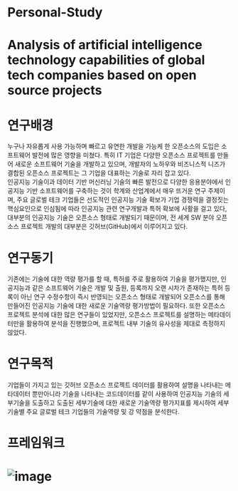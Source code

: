 # Personal-Study
# Analysis of artificial intelligence technology capabilities of global tech companies based on open source projects

# 연구배경
누구나 자유롭게 사용 가능하며 빠르고 유연한 개발을 가능케 한 오픈소스의 
도입은 소프트웨어 발전에 많은 영향을 미쳤다. 특히 IT 기업은 다양한 오픈소스
프로젝트를 만들어 새로운 소프트웨어 기술을 개발하고 있으며, 개발자의 노하우와 비즈니스적 니즈가 결합된 오픈소스 프로젝트는 그 기업을 대표하는 기술로 자리 잡고 있다.  
인공지능 기술이과 데이터 기반 머신러닝 기술의 빠른 발전으로 다양한 응용분야에서 인공지능 기반 소프트웨어를 구축하는 것이 학계와 산업계에서 매우 뜨거운 연구 주제이며, 주요 글로벌 테크 기업들은 선도적인 인공지능 기술 확보가 기업 경쟁력을 결정짓는 핵심요인으로 인심됨에 따라 인공지능 관련 연구개발과 특허 확보에 사활을 걸고 있다,
대부분의 인공지능 기술은 오픈소스 형태로 개발되기 때문이며, 전 세계 SW 분야 오픈소스 프로젝트 개발의 대부분은 깃허브(GitHub)에서 이루어지고 있다.

# 연구동기
기존에는 기술에 대한 역량 평가를 할 때, 특허를 주로 활용하여 기술을 평가했지만, 인공지능과 같은 소프트웨어 기술은 개발 및 출원, 등록까지 오랜 시차가 존재하는 특허 등록이 아닌 연구 수정수항이 즉시 반영되는 오픈소스 형태로 개발되어 오픈소스를 통해 만들어진 인공지능 기술에 대한 새로운 기술역량 평가방법이 필요하다. 또한 오픈소스 프로젝트 분석에 대한 많은 연구들이 있었지만, 오픈소스 프로젝트를 설명하는 메타데이터만을 활용하여 분석을 진행했으며, 프로젝트 내부 기술의 유사성을 제대로 측정하지 않았다.

# 연구목적
기업들이 가지고 있는 깃허브 오픈소스 프로젝트 데이터를 활용하여 설명을 나타내는 메타데이터 뿐만아니라 기술을 나타내는 코드데이터를 같이 사용하여 인공지능 기술의 세부기술을 도출하고 도출된 세부기술에 대한 새로운 기술역량 평가지표를 제시하여 세부 기술별 주요 글로벌 테크 기업들의 기술역량 및 강 약점을 분석한다.

# 프레임워크
# ![image](https://user-images.githubusercontent.com/35715977/173728339-7b9e74ac-0541-4f52-a6e6-95e775e3b44c.png)
